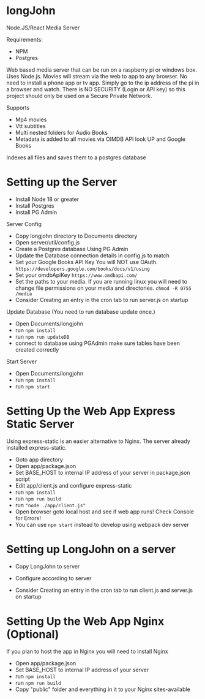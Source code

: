 # longJohn
Node.JS/React Media Server

Requirements:
- NPM
- Postgres

Web based media server that can be run on a raspberry pi or windows box. Uses Node.js.
Movies will stream via the web to app to any browser. No need to install a phone app or tv app.
Simply go to the ip address of the pi in a browser and watch.
There is NO SECURITY (Login or API key) so this project should only be used on a 
Secure Private Network.

Supports

- Mp4 movies
- Vtt subtitles
- Multi nested folders for Audio Books
- Metadata is added to all movies via OIMDB API look UP and Google Books

Indexes all files and saves them to a postgres database

# Setting up the Server

- Install Node 18 or greater
- Install Postgres 
- Install PG Admin

Server Config
- Copy longjohn directory to Documents directory
- Open server/util/config.js
- Create a Postgres database Using PG Admin
- Update the Database connection details in config.js to match
- Set your Google Books API Key You will NOT use OAuth. ```https://developers.google.com/books/docs/v1/using```
- Set your omdbApiKey ```https://www.omdbapi.com/```
- Set the paths to your media. If you are running linux you will need to change file permissions on your media and directories. ```chmod -R 0755 /media```
- Consider Creating an entry in the cron tab to run server.js on startup

Update Database (You need to run database update once.)
- Open Documents/longjohn
- run ```npm install```
- run ```npm run updateDB```
- connect to database using PGAdmin make sure tables have been created correctly

Start Server 
- Open Documents/longjohn
- run ```npm install```
- run ```npm start```

# Setting Up the Web App Express Static Server
Using express-static is an easier alternative to Nginx. The server already installed express-static.

- Goto app directory
- Open app/package.json
- Set BASE_HOST to internal IP address of your server in package.json script
- Edit app/client.js and configure express-static
- run ```npm install```
- run ```npm run build```
- run ```"node ./app/client.js"```
- Open browser goto local host and see if web app runs! Check Console for Errors!
- You can use ```npm start``` instead to develop using webpack dev server

# Setting up LongJohn on a server
- Copy LongJohn to server
- Configure according to server

- Consider Creating an entry in the cron tab to run client.js and server.js on startup

# Setting Up the Web App Nginx (Optional)
If you plan to host the app in Nginx you will need to install Nginx

- Open app/package.json
- Set BASE_HOST to internal IP address of your server
- run ```npm install```
- run ```npm run build```
- Copy "public" folder and everything in it to your Nginx sites-available